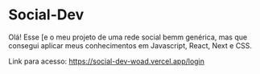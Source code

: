 # Social-Dev
Olá! Esse [e o meu projeto de uma rede social bemm genérica, mas que consegui aplicar meus conhecimentos em Javascript, React, Next e CSS.

Link para acesso: https://social-dev-woad.vercel.app/login
